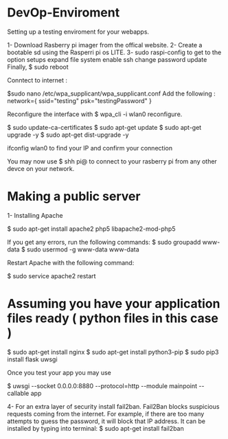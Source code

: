 # DevOp-Enviroment
Setting up a testing enviroment for your webapps.



1- Download Rasberry pi imager from the offical website.
2- Create a bootable sd using the Rasperri pi os LITE.
3- sudo raspi-config to get to the option setups 
  expand file system
  enable ssh
  change password
  update 
  Finally, $ sudo reboot
  

Conntect to internet : 

$sudo nano /etc/wpa_supplicant/wpa_supplicant.conf
Add the following : 
network={
    ssid="testing"
    psk="testingPassword"
}

  


Reconfigure the interface with 
$ wpa_cli -i wlan0 reconfigure.



  
$ sudo update-ca-certificates
$ sudo apt-get update 
$ sudo apt-get upgrade -y 
$ sudo apt-get dist-upgrade -y





ifconfig wlan0 to find your IP and confirm your connection

You may now use $ shh pi@<IP address>  to connect to your rasberry pi from any other devce on your network.
 
 
 

# Making a public server


1- Installing Apache

$ sudo apt-get install apache2 php5 libapache2-mod-php5

If you get any errors, run the following commands: 
$ sudo groupadd www-data 
$ sudo usermod -g www-data www-data 

Restart Apache with the following command: 

$ sudo service apache2 restart




# Assuming you have your application files ready ( python files in this case )

$ sudo apt-get install nginx
$ sudo apt-get install python3-pip
$ sudo pip3 install flask uwsgi




Once you test your app you may use 

$ uwsgi --socket 0.0.0.0:8880 --protocol=http --module mainpoint --callable app


4- For an extra layer of security install fail2ban. Fail2Ban blocks suspicious requests coming from the internet. For example, if there are too many attempts to guess the password, it will block that IP address. It can be installed by typing into terminal: $ sudo apt-get install fail2ban
